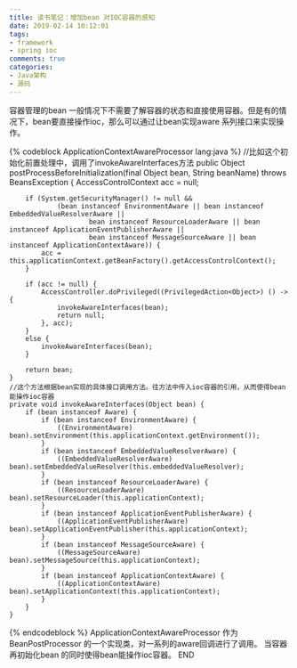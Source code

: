 ```yaml
---
title: 读书笔记：增加bean 对IOC容器的感知
date: 2019-02-14 10:12:01
tags: 
- framework
- spring ioc
comments: true
categories: 
- Java架构
- 源码
---
```

容器管理的bean 一般情况下不需要了解容器的状态和直接使用容器。但是有的情况下，bean要直接操作ioc，那么可以通过让bean实现aware 系列接口来实现操作。

<!--more-->

{% codeblock ApplicationContextAwareProcessor lang:java %}
    //比如这个初始化前置处理中，调用了invokeAwareInterfaces方法
    public Object postProcessBeforeInitialization(final Object bean, String beanName) throws BeansException {
		AccessControlContext acc = null;

		if (System.getSecurityManager() != null &&
				(bean instanceof EnvironmentAware || bean instanceof EmbeddedValueResolverAware ||
						bean instanceof ResourceLoaderAware || bean instanceof ApplicationEventPublisherAware ||
						bean instanceof MessageSourceAware || bean instanceof ApplicationContextAware)) {
			acc = this.applicationContext.getBeanFactory().getAccessControlContext();
		}

		if (acc != null) {
			AccessController.doPrivileged((PrivilegedAction<Object>) () -> {
				invokeAwareInterfaces(bean);
				return null;
			}, acc);
		}
		else {
			invokeAwareInterfaces(bean);
		}

		return bean;
	}
    //这个方法根据bean实现的具体接口调用方法。往方法中传入ioc容器的引用，从而使得bean能操作ioc容器
	private void invokeAwareInterfaces(Object bean) {
		if (bean instanceof Aware) {
			if (bean instanceof EnvironmentAware) {
				((EnvironmentAware) bean).setEnvironment(this.applicationContext.getEnvironment());
			}
			if (bean instanceof EmbeddedValueResolverAware) {
				((EmbeddedValueResolverAware) bean).setEmbeddedValueResolver(this.embeddedValueResolver);
			}
			if (bean instanceof ResourceLoaderAware) {
				((ResourceLoaderAware) bean).setResourceLoader(this.applicationContext);
			}
			if (bean instanceof ApplicationEventPublisherAware) {
				((ApplicationEventPublisherAware) bean).setApplicationEventPublisher(this.applicationContext);
			}
			if (bean instanceof MessageSourceAware) {
				((MessageSourceAware) bean).setMessageSource(this.applicationContext);
			}
			if (bean instanceof ApplicationContextAware) {
				((ApplicationContextAware) bean).setApplicationContext(this.applicationContext);
			}
		}
	}
{% endcodeblock %}
ApplicationContextAwareProcessor 作为BeanPostProcessor 的一个实现类，对一系列的aware回调进行了调用。
当容器再初始化bean 的同时使得bean能操作ioc容器。
END
